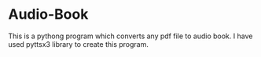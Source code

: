 # Audio-Book
This is a pythong program which converts any pdf file to audio book.
I have used pyttsx3 library to create this program.
